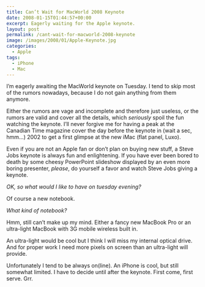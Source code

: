 ```yaml
---
title: Can’t Wait for MacWorld 2008 Keynote
date: 2008-01-15T01:44:57+00:00
excerpt: Eagerly waiting for the Apple keynote.
layout: post
permalink: /cant-wait-for-macworld-2008-keynote
image: /images/2008/01/Apple-Keynote.jpg
categories:
  - Apple
tags:
  - iPhone
  - Mac
---
```

I’m eagerly awaiting the MacWorld keynote on Tuesday. I tend to skip most of the rumors nowadays, because I do not gain anything from them anymore.

Either the rumors are vage and incomplete and therefore just useless, or the rumors are valid and cover all the details, which _seriously_ spoil the fun watching the keynote. I’ll never forgive me for having a peak at the Canadian Time magazine cover the day before the keynote in (wait a sec, hmm…) 2002 to get a first glimpse at the new iMac (flat panel, Luxo).

Even if you are not an Apple fan or don’t plan on buying new stuff, a Steve Jobs keynote is always fun and enlightening. If you have ever been bored to death by some cheesy PowerPoint slideshow displayed by an even more boring presenter, _please_, do yourself a favor and watch Steve Jobs giving a keynote.

_OK, so what would I like to have on tuesday evening?_
  
Of course a new notebook.

_What kind of notebook?_
  
Hmm, still can’t make up my mind. Either a fancy new MacBook Pro or an ultra-light MacBook with 3G mobile wireless built in.

An ultra-light would be cool but I think I will miss my internal optical drive. And for proper work I need more pixels on screen than an ultra-light will provide.

Unfortunately I tend to be always on(line). An iPhone is cool, but still somewhat limited. I have to decide until after the keynote. First come, first serve. Grr.